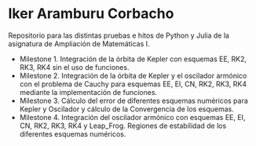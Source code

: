 
# Iker Aramburu Corbacho

Repositorio para las distintas pruebas e hitos de Python y Julia de la asignatura de Ampliación de Matemáticas I.
- Milestone 1. Integración de la órbita de Kepler con esquemas EE, RK2, RK3, RK4 sin el uso de funciones.
- Milestone 2. Integración de la órbita de Kepler y el oscilador armónico con el problema de Cauchy para esquemas EE, EI, CN, RK2, RK3, RK4 mediante la implementación de funciones.
- Milestone 3. Cálculo del error de diferentes esquemas numéricos para Kepler y Oscilador y cálculo de la Convergencia de los esquemas.
- Milestone 4. Integración del oscilador armónico con esquemas EE, EI, CN, RK2, RK3, RK4 y Leap_Frog. Regiones de estabilidad de los diferentes esquemas numéricos.
